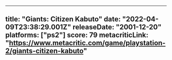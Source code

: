 
---
title: "Giants: Citizen Kabuto"
date: "2022-04-09T23:38:29.001Z"
releaseDate: "2001-12-20"
platforms: ["ps2"]
score: 79
metacriticLink: "https://www.metacritic.com/game/playstation-2/giants-citizen-kabuto"
---
